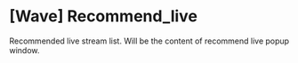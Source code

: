 # [Wave] Recommend_live

Recommended live stream list. Will be the content of recommend live popup window.